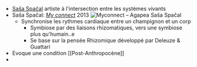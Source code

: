 - [Saša Spačal](https://www.agapea.si/en/about) artiste à l'intersection entre les systèmes vivants
- Saša Spačal: [*My connect*](https://www.agapea.si/en/projects/myconnect) 2013 ![Myconnect – Agapea Saša Spačal](https://www.agapea.si/wp-content/uploads/2015/05/S3D3092-WB2.jpg)
	- Synchronise les rythmes cardiaque entre un champignon et un corp
		- Symbiose par des liaisons rhizomatiques, vers une symbiose plus qu'humain..e
		- Se base sur la pensée Rhizomique développé par Deleuze & Guattari
- Evoque une condition [[Post-Anthropocène]]
-